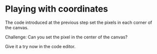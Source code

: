 # Playing with coordinates

The code introduced at the previous step set the pixels in each corner of the canvas.

Challenge: Can you set the pixel in the center of the canvas?

Give it a try now in the code editor.

